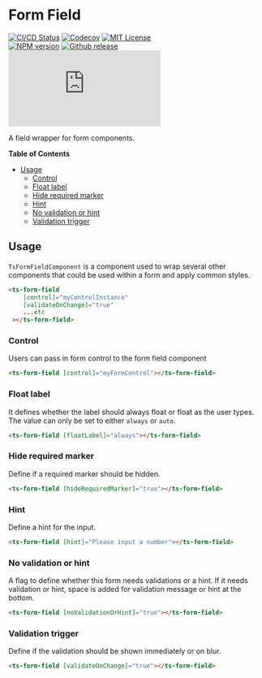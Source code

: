 <h1>Form Field</h1>

[![CI/CD Status][github-action-badge]][github-action-link] [![Codecov][codecov-badge]][codecov-project] [![MIT License][license-image]][license-url]  
[![NPM version][npm-version-image]][npm-package] [![Github release][gh-release-badge]][gh-releases] [![Library size][file-size-badge]][raw-distribution-js]

A field wrapper for form components.

<!-- START doctoc generated TOC please keep comment here to allow auto update -->
<!-- DON'T EDIT THIS SECTION, INSTEAD RE-RUN doctoc TO UPDATE -->
**Table of Contents**

- [Usage](#usage)
  - [Control](#control)
  - [Float label](#float-label)
  - [Hide required marker](#hide-required-marker)
  - [Hint](#hint)
  - [No validation or hint](#no-validation-or-hint)
  - [Validation trigger](#validation-trigger)

<!-- END doctoc generated TOC please keep comment here to allow auto update -->


## Usage

`TsFormFieldComponent` is a component used to wrap several other components that could be used within a form and apply common styles. 

```html
<ts-form-field
    [control]="myControlInstance"
    [validateOnChange]="true"
    ...etc
 ></ts-form-field>
```

### Control

Users can pass in form control to the form field component

```html
<ts-form-field [control]="myFormControl"></ts-form-field>
```

### Float label

It defines whether the label should always float or float as the user types. The value can only be set to either `always` or `auto`.

```html
<ts-form-field [floatLabel]="always"></ts-form-field>
```

### Hide required marker

Define if a required marker should be hidden.

```html
<ts-form-field [hideRequiredMarker]="true"></ts-form-field>
```

### Hint

Define a hint for the input.

```html
<ts-form-field [hint]="Please input a number"></ts-form-field>
```

### No validation or hint

A flag to define whether this form needs validations or a hint. If it needs validation or hint, space is added for
validation message or hint at the bottom.

```html
<ts-form-field [noValidationOrHint]="true"></ts-form-field>
```

### Validation trigger

Define if the validation should be shown immediately or on blur.

```html
<ts-form-field [validateOnChange]="true"></ts-form-field>
```


<!-- Links -->
[license-url]:         https://github.com/GetTerminus/terminus-oss/blob/release/LICENSE
[license-image]:       http://img.shields.io/badge/license-MIT-blue.svg
[codecov-project]:     https://codecov.io/gh/GetTerminus/terminus-oss
[codecov-badge]:       https://codecov.io/gh/GetTerminus/terminus-oss/branch/release/graph/badge.svg
[npm-version-image]:   http://img.shields.io/npm/v/@terminus/ui-form-field.svg
[npm-package]:         https://www.npmjs.com/package/@terminus/ui-form-field
[gh-release-badge]:    https://img.shields.io/github/release/GetTerminus/terminus-oss.svg
[gh-releases]:         https://github.com/GetTerminus/terminus-ui/releases/
[github-action-badge]: https://github.com/GetTerminus/terminus-oss/workflows/Release%20CI/badge.svg
[github-action-link]:  https://github.com/GetTerminus/terminus-oss/actions?query=workflow%3A%22CI+Release%22
[file-size-badge]:     http://img.badgesize.io/https://unpkg.com/@terminus/ui-form-field/bundles/terminus-ui-form-field.umd.min.js?compression=gzip
[raw-distribution-js]: https://unpkg.com/@terminus/ui-form-field/bundles/terminus-ui-form-field.umd.js
